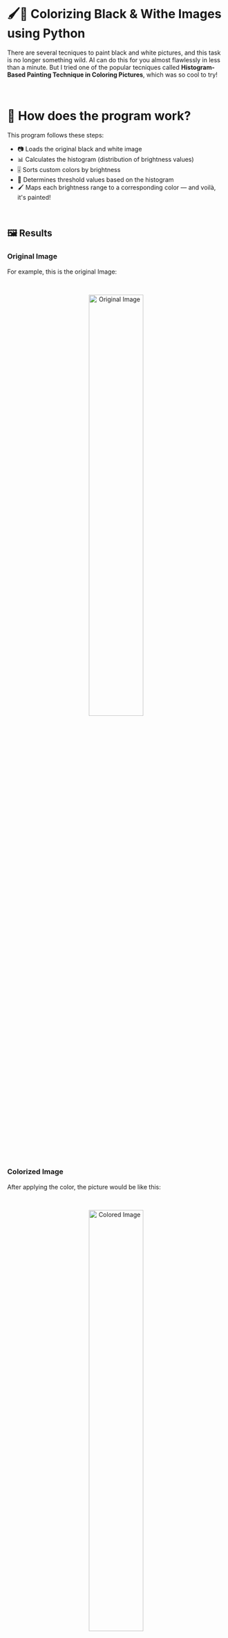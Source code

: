 # :paintbrush:🎨 Colorizing Black & Withe Images using Python
There are several tecniques to paint black and white pictures, and this task is no longer something wild. AI can do this for you almost flawlessly in less than a minute. But I tried one of the popular tecniques called **Histogram-Based Painting Technique in Coloring Pictures**, which was so cool to try! 

<br>

# :rainbow: How does the program work?
This program follows these steps:

- 📷 Loads the original black and white image  
- 📊 Calculates the histogram (distribution of brightness values)  
- 🎚️ Sorts custom colors by brightness  
- 🔪 Determines threshold values based on the histogram  
- 🖌️ Maps each brightness range to a corresponding color — and voilà, it's painted!

<br>


## :framed_picture: Results

### Original Image
For example, this is the original Image:

<br>
<p align ="center">
    <image src="images/Figure_1_The_Image.png" alt="Original Image" width="50%">
</p>
<br>
<br>

### Colorized Image
After applying the color, the picture would be like this: 

<br>
<p align ="center">
    <image src="images/Figure_2_Colorized_Image.png" alt="Colored Image" width="50%">
</p>
<br>
<br>

**Ta da!**:sparkles: The image is colored now! Aesthetic!:lollipop:

The reason the image is colored this way *-and not like a classic spectacular image-* is that this technique has limitations due to the black and white mapping not being efficient enough and the *color palette* you use.

I used this palette:
```python
# The palette 
colors = [
    [200, 150, 200],  # Purple/lilac flowers
    [90, 130, 180],   # Sky
    [230, 240, 255],  # Clouds
    [180, 180, 170],  # Stone pavement
    [40, 40, 40],     # Shadows and details
    [245, 235, 220],  # Light stone wall
    [120, 90, 70],    # Wood or door
    [60, 90, 40],     # Dark leaves
    [140, 190, 100],  # Light leaves
    [220, 100, 120],  # Pink-red flowers

]
``` 

You can use other palettes!
<br>
<br>
<br>
* If you have any comments on this, let me know!
